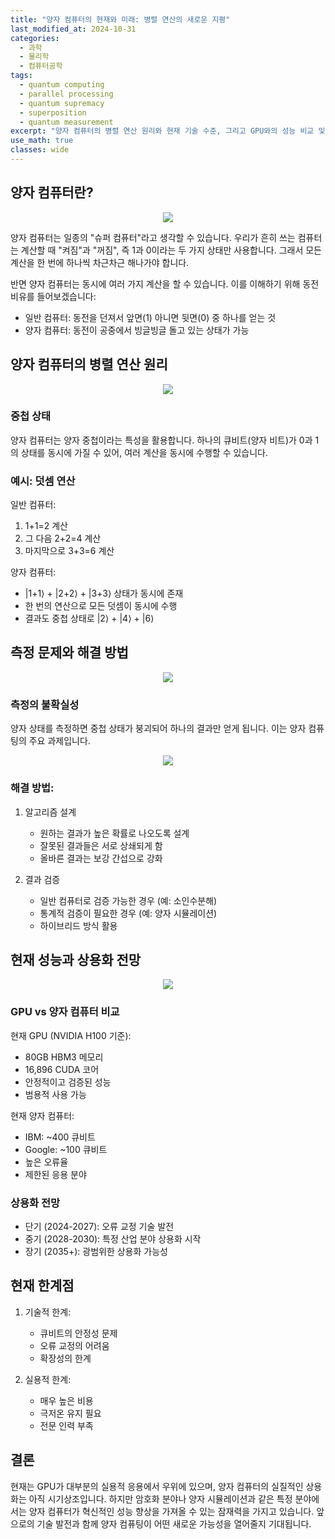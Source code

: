 ```yaml
---
title: "양자 컴퓨터의 현재와 미래: 병렬 연산의 새로운 지평"
last_modified_at: 2024-10-31
categories:
  - 과학
  - 물리학
  - 컴퓨터공학
tags:
  - quantum computing
  - parallel processing
  - quantum supremacy
  - superposition
  - quantum measurement
excerpt: "양자 컴퓨터의 병렬 연산 원리와 현재 기술 수준, 그리고 GPU와의 성능 비교 및 상용화 전망을 알아봅니다."
use_math: true
classes: wide
---
```


## 양자 컴퓨터란?

<center>
  <img src='{{"/assets/img/posts/Quantum/quantum-vs-classical.svg" | relative_url}}'>
</center>

양자 컴퓨터는 일종의 "슈퍼 컴퓨터"라고 생각할 수 있습니다. 우리가 흔히 쓰는 컴퓨터는 계산할 때 "켜짐"과 "꺼짐", 즉 1과 0이라는 두 가지 상태만 사용합니다. 그래서 모든 계산을 한 번에 하나씩 차근차근 해나가야 합니다.

반면 양자 컴퓨터는 동시에 여러 가지 계산을 할 수 있습니다. 이를 이해하기 위해 동전 비유를 들어보겠습니다:
- 일반 컴퓨터: 동전을 던져서 앞면(1) 아니면 뒷면(0) 중 하나를 얻는 것
- 양자 컴퓨터: 동전이 공중에서 빙글빙글 돌고 있는 상태가 가능

## 양자 컴퓨터의 병렬 연산 원리

<center>
  <img src='{{"/assets/img/posts/Quantum/quantum-parallel.svg" | relative_url}}'>
</center>

### 중첩 상태
양자 컴퓨터는 양자 중첩이라는 특성을 활용합니다. 하나의 큐비트(양자 비트)가 0과 1의 상태를 동시에 가질 수 있어, 여러 계산을 동시에 수행할 수 있습니다.

### 예시: 덧셈 연산
일반 컴퓨터:
1. 1+1=2 계산
2. 그 다음 2+2=4 계산
3. 마지막으로 3+3=6 계산

양자 컴퓨터:
- |1+1⟩ + |2+2⟩ + |3+3⟩ 상태가 동시에 존재
- 한 번의 연산으로 모든 덧셈이 동시에 수행
- 결과도 중첩 상태로 |2⟩ + |4⟩ + |6⟩ 

## 측정 문제와 해결 방법

<center>
  <img src='{{"/assets/img/posts/Quantum/quantum-measurement.svg" | relative_url}}'>
</center>

### 측정의 불확실성
양자 상태를 측정하면 중첩 상태가 붕괴되어 하나의 결과만 얻게 됩니다. 이는 양자 컴퓨팅의 주요 과제입니다.

<center>
  <img src='{{"/assets/img/posts/Quantum/quantum-verification.svg" | relative_url}}'>
</center>

### 해결 방법:
1. 알고리즘 설계
   - 원하는 결과가 높은 확률로 나오도록 설계
   - 잘못된 결과들은 서로 상쇄되게 함
   - 올바른 결과는 보강 간섭으로 강화

2. 결과 검증
   - 일반 컴퓨터로 검증 가능한 경우 (예: 소인수분해)
   - 통계적 검증이 필요한 경우 (예: 양자 시뮬레이션)
   - 하이브리드 방식 활용

## 현재 성능과 상용화 전망

<center>
  <img src='{{"/assets/img/posts/Quantum/quantum-vs-gpu.svg" | relative_url}}'>
</center>

### GPU vs 양자 컴퓨터 비교
현재 GPU (NVIDIA H100 기준):
- 80GB HBM3 메모리
- 16,896 CUDA 코어
- 안정적이고 검증된 성능
- 범용적 사용 가능

현재 양자 컴퓨터:
- IBM: ~400 큐비트
- Google: ~100 큐비트
- 높은 오류율
- 제한된 응용 분야

### 상용화 전망
- 단기 (2024-2027): 오류 교정 기술 발전
- 중기 (2028-2030): 특정 산업 분야 상용화 시작
- 장기 (2035+): 광범위한 상용화 가능성

## 현재 한계점

1. 기술적 한계:
   - 큐비트의 안정성 문제
   - 오류 교정의 어려움
   - 확장성의 한계

2. 실용적 한계:
   - 매우 높은 비용
   - 극저온 유지 필요
   - 전문 인력 부족

## 결론

현재는 GPU가 대부분의 실용적 응용에서 우위에 있으며, 양자 컴퓨터의 실질적인 상용화는 아직 시기상조입니다. 하지만 암호화 분야나 양자 시뮬레이션과 같은 특정 분야에서는 양자 컴퓨터가 혁신적인 성능 향상을 가져올 수 있는 잠재력을 가지고 있습니다. 앞으로의 기술 발전과 함께 양자 컴퓨팅이 어떤 새로운 가능성을 열어줄지 기대됩니다.


